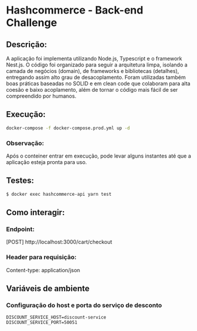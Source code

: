 # Hashcommerce - Back-end Challenge
## Descrição:
A aplicação foi implementa utilizando Node.js, Typescript e o framework Nest.js.
O código foi organizado para seguir a arquitetura limpa, isolando a camada de negócios (domain),
de frameworks e bibliotecas (detalhes), entregando assim alto grau de desacoplamento.
Foram utilizadas também boas práticas baseadas no SOLID e em clean code que colaboram para alta
coesão e baixo acoplamento, além de tornar o código mais fácil de ser compreendido por humanos.

## Execução:
```bash
docker-compose -f docker-compose.prod.yml up -d
```

### Observação:
Após o conteiner entrar em execução, pode levar alguns instantes até que a aplicação esteja pronta para uso.

## Testes:
```bash
$ docker exec hashcommerce-api yarn test
```

## Como interagir:
### Endpoint:
[POST] http://localhost:3000/cart/checkout

### Header para requisição:
Content-type: application/json

## Variáveis de ambiente
### Configuração do host e porta do serviço de desconto
```
DISCOUNT_SERVICE_HOST=discount-service
DISCOUNT_SERVICE_PORT=50051
```